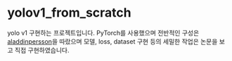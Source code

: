 # yolov1_from_scratch
yolo v1 구현하는 프로젝트입니다. PyTorch를 사용했으며 전반적인 구성은 [aladdinpersson](https://github.com/aladdinpersson/Machine-Learning-Collection/blob/master/ML/Pytorch/object_detection/YOLO/utils.py)을 따랐으며 모델, loss, dataset 구현 등의 세밀한 작업은 논문을 보고 직접 구현하였습니다.
